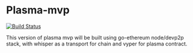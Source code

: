 Plasma-mvp
==========

[![Build Status](https://travis-ci.org/dshulyak/plasma.svg?branch=master)](https://travis-ci.org/dshulyak/plasma)

This version of plasma mvp will be built using go-ethereum node/devp2p stack,
with whisper as a transport for chain and vyper for plasma contract.
